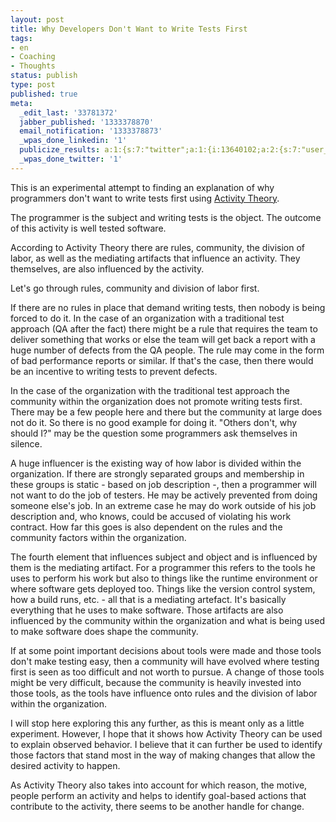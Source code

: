 ```yaml
---
layout: post
title: Why Developers Don't Want to Write Tests First
tags:
- en
- Coaching
- Thoughts
status: publish
type: post
published: true
meta:
  _edit_last: '33781372'
  jabber_published: '1333378870'
  email_notification: '1333378873'
  _wpas_done_linkedin: '1'
  publicize_results: a:1:{s:7:"twitter";a:1:{i:13640102;a:2:{s:7:"user_id";s:10:"snscaimito";s:7:"post_id";s:18:"186830643953537025";}}}
  _wpas_done_twitter: '1'
---
```

This is an experimental attempt to finding an explanation of why programmers don't want to write tests first using <a href="http://activitycentereddesign.com">Activity Theory</a>.

The programmer is the subject and writing tests is the object. The outcome of this activity is well tested software.

According to Activity Theory there are rules, community, the division of labor, as well as the mediating artifacts that influence an activity. They themselves, are also influenced by the activity.

Let's go through rules, community and division of labor first.

If there are no rules in place that demand writing tests, then nobody is being forced to do it. In the case of an organization with a traditional test approach (QA after the fact) there might be a rule that requires the team to deliver something that works or else the team will get back a report with a huge number of defects from the QA people. The rule may come in the form of bad performance reports or similar. If that's the case, then there would be an incentive to writing tests to prevent defects.

In the case of the organization with the traditional test approach the community within the organization does not promote writing tests first. There may be a few people here and there but the community at large does not do it. So there is no good example for doing it. "Others don't, why should I?" may be the question some programmers ask themselves in silence.

A huge influencer is the existing way of how labor is divided within the organization. If there are strongly separated groups and membership in these groups is static - based on job description -, then a programmer will not want to do the job of testers. He may be actively prevented from doing someone else's job. In an extreme case he may do work outside of his job description and, who knows, could be accused of violating his work contract. How far this goes is also dependent on the rules and the community factors within the organization.

The fourth element that influences subject and object and is influenced by them is the mediating artifact. For a programmer this refers to the tools he uses to perform his work but also to things like the runtime environment or where software gets deployed too. Things like the version control system, how a build runs, etc. - all that is a mediating artefact. It's basically everything that he uses to make software. Those artifacts are also influenced by the community within the organization and what is being used to make software does shape the community.

If at some point important decisions about tools were made and those tools don't make testing easy, then a community will have evolved where testing first is seen as too difficult and not worth to pursue. A change of those tools might be very difficult, because the community is heavily invested into those tools, as the tools have influence onto rules and the division of labor within the organization.

I will stop here exploring this any further, as this is meant only as a little experiment. However, I hope that it shows how Activity Theory can be used to explain observed behavior. I believe that it can further be used to identify those factors that stand most in the way of making changes that allow the desired activity to happen.

As Activity Theory also takes into account for which reason, the motive, people perform an activity and helps to identify goal-based actions that contribute to the activity, there seems to be another handle for change.

